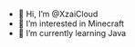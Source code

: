 - 👋 Hi, I’m @XzaiCloud
- 👀 I’m interested in Minecraft
- 🌱 I’m currently learning Java

<!---
XzaiCloud/XzaiCloud is a ✨ special ✨ repository because its `README.md` (this file) appears on your GitHub profile.
You can click the Preview link to take a look at your changes.
--->
